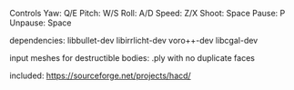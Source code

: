 Controls
Yaw: Q/E
Pitch: W/S
Roll: A/D
Speed: Z/X
Shoot: Space
Pause: P
Unpause: Space

dependencies: libbullet-dev libirrlicht-dev voro++-dev libcgal-dev

input meshes for destructible bodies: .ply with no duplicate faces

included: https://sourceforge.net/projects/hacd/
